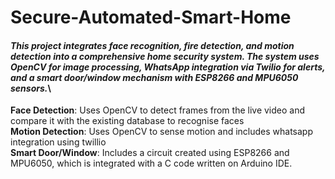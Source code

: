 # Secure-Automated-Smart-Home
#### *This project integrates face recognition, fire detection, and motion detection into a comprehensive home security system. The system uses OpenCV for image processing, WhatsApp integration via Twilio for alerts, and a smart door/window mechanism with ESP8266 and MPU6050 sensors.*\
**Face Detection**: Uses OpenCV to detect frames from the live video and compare it with the existing database to recognise faces\
**Motion Detection**: Uses OpenCV to sense motion and includes whatsapp integration using twillio \
**Smart Door/Window**: Includes a circuit created using ESP8266 and MPU6050, which is integrated with a C code written on Arduino IDE.
